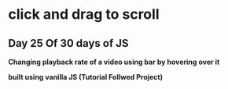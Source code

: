 # click and drag to scroll

## Day 25 Of 30 days of JS

**Changing playback rate of a video using bar by hovering over it**

**built using vanilla JS
(Tutorial Follwed Project)**    